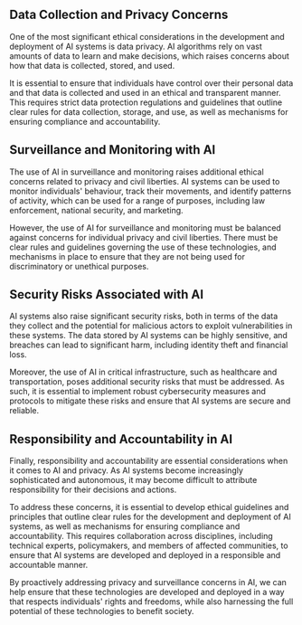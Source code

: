 

Data Collection and Privacy Concerns
------------------------------------

One of the most significant ethical considerations in the development and deployment of AI systems is data privacy. AI algorithms rely on vast amounts of data to learn and make decisions, which raises concerns about how that data is collected, stored, and used.

It is essential to ensure that individuals have control over their personal data and that data is collected and used in an ethical and transparent manner. This requires strict data protection regulations and guidelines that outline clear rules for data collection, storage, and use, as well as mechanisms for ensuring compliance and accountability.

Surveillance and Monitoring with AI
-----------------------------------

The use of AI in surveillance and monitoring raises additional ethical concerns related to privacy and civil liberties. AI systems can be used to monitor individuals' behaviour, track their movements, and identify patterns of activity, which can be used for a range of purposes, including law enforcement, national security, and marketing.

However, the use of AI for surveillance and monitoring must be balanced against concerns for individual privacy and civil liberties. There must be clear rules and guidelines governing the use of these technologies, and mechanisms in place to ensure that they are not being used for discriminatory or unethical purposes.

Security Risks Associated with AI
---------------------------------

AI systems also raise significant security risks, both in terms of the data they collect and the potential for malicious actors to exploit vulnerabilities in these systems. The data stored by AI systems can be highly sensitive, and breaches can lead to significant harm, including identity theft and financial loss.

Moreover, the use of AI in critical infrastructure, such as healthcare and transportation, poses additional security risks that must be addressed. As such, it is essential to implement robust cybersecurity measures and protocols to mitigate these risks and ensure that AI systems are secure and reliable.

Responsibility and Accountability in AI
---------------------------------------

Finally, responsibility and accountability are essential considerations when it comes to AI and privacy. As AI systems become increasingly sophisticated and autonomous, it may become difficult to attribute responsibility for their decisions and actions.

To address these concerns, it is essential to develop ethical guidelines and principles that outline clear rules for the development and deployment of AI systems, as well as mechanisms for ensuring compliance and accountability. This requires collaboration across disciplines, including technical experts, policymakers, and members of affected communities, to ensure that AI systems are developed and deployed in a responsible and accountable manner.

By proactively addressing privacy and surveillance concerns in AI, we can help ensure that these technologies are developed and deployed in a way that respects individuals' rights and freedoms, while also harnessing the full potential of these technologies to benefit society.

